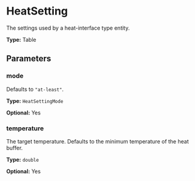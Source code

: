 # HeatSetting

The settings used by a heat-interface type entity.

**Type:** Table

## Parameters

### mode

Defaults to `"at-least"`.

**Type:** `HeatSettingMode`

**Optional:** Yes

### temperature

The target temperature. Defaults to the minimum temperature of the heat buffer.

**Type:** `double`

**Optional:** Yes

